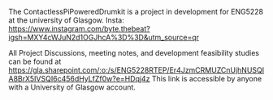 The ContactlessPiPoweredDrumkit is a project in development for ENG5228 at the university of Glasgow.
Insta: https://www.instagram.com/byte.thebeat?igsh=MXY4cWJuN2d1OGJhcA%3D%3D&utm_source=qr

All Project Discussions, meeting notes, and development feasibility studies can be found at https://gla.sharepoint.com/:o:/s/ENG5228RTEP/Er4JzmCRMUZCnUjhNUSQIA8BrX5IVSQI6c456dHyLfZf0w?e=HDqj4z
This link is accessible by anyone with a University of Glasgow account.
